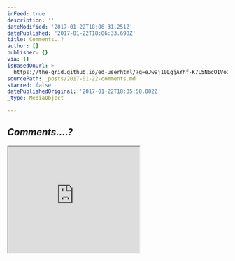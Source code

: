 ```yaml
---
inFeed: true
description: ''
dateModified: '2017-01-22T18:06:31.251Z'
datePublished: '2017-01-22T18:06:33.698Z'
title: Comments….?
author: []
publisher: {}
via: {}
isBasedOnUrl: >-
  https://the-grid.github.io/ed-userhtml/?g=eJw9j10LgjAYhf-K7L5N6cOIVoQUhF4UUV6Gundz5JxuS6lf33eXz-GcwzlzyU2mwLOmoKh0rrEzQpguLBZaiwpwoRXh2ihLGAESbFbbZp8c4Hbc8cF0cN4FkTs1VXqvWx7b-tIFt3CkXLtuVTRMXbjyp3HKBekk9K-aJagcGANGnbkC8nrJXElROPGRV4IUpaNo7D_hPSvXhoGh6MkqM0LWP8tf-OZ9tEh0xmQtMMZz8jm1eAAH7Er5
sourcePath: _posts/2017-01-22-comments.md
starred: false
datePublishedOriginal: '2017-01-22T18:05:58.002Z'
_type: MediaObject

---
```

## _**Comments....?**_

<iframe src="https://the-grid.github.io/ed-userhtml/?g=eJw9j10LgjAYhf-K7L5N6cOIVoQUhF4UUV6Gundz5JxuS6lf33eXz-GcwzlzyU2mwLOmoKh0rrEzQpguLBZaiwpwoRXh2ihLGAESbFbbZp8c4Hbc8cF0cN4FkTs1VXqvWx7b-tIFt3CkXLtuVTRMXbjyp3HKBekk9K-aJagcGANGnbkC8nrJXElROPGRV4IUpaNo7D_hPSvXhoGh6MkqM0LWP8tf-OZ9tEh0xmQtMMZz8jm1eAAH7Er5" height="244" style=""></iframe>